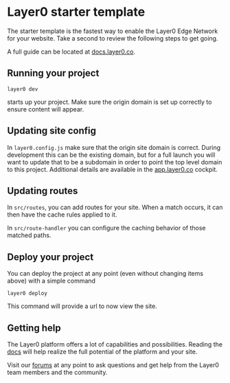# Layer0 starter template

The starter template is the fastest way to enable the Layer0 Edge Network for your website. Take a second to review the following steps to get going. 

A full guide can be located at [docs.layer0.co](https://docs.layer0.co). 

## Running your project

```
layer0 dev
```

starts up your project. Make sure the origin domain is set up correctly to ensure content will appear. 

## Updating site config

In `layer0.config.js` make sure that the origin site domain is correct. During development this can be the existing domain, but for a full launch you will want to update that to be a subdomain in order to point the top level domain to this project. Additional details are available in the [app.layer0.co](https://app.layer0.co) cockpit.

## Updating routes

In `src/routes`, you can add routes for your site. When a match occurs, it can then have the cache rules applied to it. 

In `src/route-handler` you can configure the caching behavior of those matched paths. 

## Deploy your project

You can deploy the project at any point (even without changing items above) with a simple command 

```
layer0 deploy
```

This command will provide a url to now view the site. 

## Getting help

The Layer0 platform offers a lot of capabilities and possibilities. Reading the [docs](https://docs.layer0.co) will help realize the full potential of the platform and your site. 

Visit our [forums](https://forums.layer0.co) at any point to ask questions and get help from the Layer0 team members and the community.
